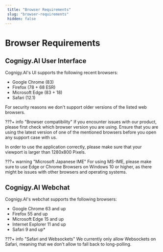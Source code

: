 ```yaml
---
 title: "Browser Requirements" 
 slug: "browser-requirements" 
 hidden: false 
---
```

# Browser Requirements

## Cognigy.AI User Interface

<div class="divider"></div>

Cognigy.AI's UI supports the following recent browsers:

- Google Chrome (83)
- Firefox (78 + 68 ESR)
- Microsoft Edge (83 + 18)
- Safari (12.1)

For security reasons we don't support older versions of the listed web browsers.

???+ info "Browser compatibility"
    If you encounter issues with our product, please first check which browser version you are using. Ensure that you are using the latest version of one of the mentioned browsers before you open any support case with us.

In order to use the application correctly, please make sure that your viewport is larger than 1280x800 Pixels.

???+ warning "Microsoft Japanese IME"
    For using MS-IME, please make sure to use Edge or Chrome Browsers on Windows 10 or higher, as there might be issues with other browsers and operating systems.

## Cognigy.AI Webchat

<div class="divider"></div>

Cognigy.AI's webchat supports the following browsers:

- Google Chrome 63 and up
- Firefox 55 and up
- Microsoft Edge 15 and up
- Internet Explorer 11 and up
- Safari 9 and up*

???+ info "Safari and Websockets"
    We currently only allow Websockets on Safari, meaning that we don't allow to fall back to long-polling.